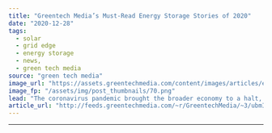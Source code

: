 ```yaml
---
title: "Greentech Media’s Must-Read Energy Storage Stories of 2020"
date: "2020-12-28"
tags: 
  - solar
  - grid edge
  - energy storage
  - news,
  - green tech media
source: "green tech media"
image_url: "https://assets.greentechmedia.com/content/images/articles/energy_storage_battery_xl_shutterstock.jpg"
image_fp: "/assets/img/post_thumbnails/70.png"
lead: "The coronavirus pandemic brought the broader economy to a halt, but the energy storage industry didn't get the memo. Instead, developers made this year the biggest ever for battery installations in the U.S. More capacity is going into homes than ever ..."
article_url: "http://feeds.greentechmedia.com/~r/GreentechMedia/~3/ubmIfZuLMGI/the-top-10-energy-storage-stories-of-2020"
---
```


---
